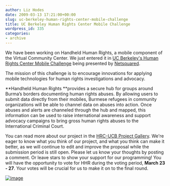 ```yaml
---
author: Liz Hodes
date: 2009-03-13 17:21:00+00:00
slug: uc-berkeley-human-rights-center-mobile-challenge
title: UC Berkeley Human Rights Center Mobile Challenge
wordpress_id: 335
categories:
- archive
---
```


We have been working on Handheld Human Rights, a mobile component of the Virtual Community Center. We just entered it in [UC Berkeley's Human Rights Center Mobile Challenge](http://www.netsquared.org/hrc-ucb) being presented by [Netsquared](http://www.netsquared.org/).

The mission of this challenge is to encourage innovations for applying mobile technologies for human rights investigations and advocacy.

**Handheld Human Rights **provides a secure hub for groups around Burma’s borders documenting human rights abuses. By allowing users to submit data directly from their mobiles, Burmese refugees in community organizations will be able to channel data on abuses into action. Once abuses and alerts are channeled through the hub and mapped, this information can be used to raise international awareness and support advocacy campaigns to bring gross human rights abuses to the International Criminal Court.

You can read more about our project in the [HRC-UCB Project Gallery](http://www.netsquared.org/projects/handheld-human-rights). We're eager to know what you think of our project, and what you think can make it better, as we will continue to edit and improve the proposal while the submission period is still open. Please let us know your thoughts by posting a comment. Or leave stars to show your support for our programming! You will have the opportunity to vote for HHR during the voting period, **March 23 - 27**. Your votes will be crucial for us to make it on to the final round.


[![image](https://s3.amazonaws.com/digidem-www/wp-content/uploads/2009/03/myawaddy-phone-crop2-300x240.jpg)](https://s3.amazonaws.com/digidem-www/wp-content/uploads/2009/03/myawaddy-phone-crop2.jpg)
